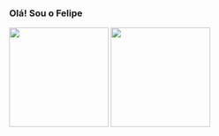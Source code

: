 ### Olá! Sou o Felipe


<!--
[![Anurag's GitHub stats](https://github-readme-stats.vercel.app/api?username=SilvFelipe)](https://github.com/SilvFelipe/github-readme-stats)
![Anurag's GitHub stats](https://github-readme-stats.vercel.app/api?username=SilvFelipe&hide=contribs,prs)
![Anurag's GitHub stats](https://github-readme-stats.vercel.app/api?username=SilvFelipe&count_private=false)
![Anurag's GitHub stats](https://github-readme-stats-sigma-five.vercel.app/api?username=SilvFelipe&show_icons=false)

![Anurag's GitHub stats](https://github-readme-stats-sigma-five.vercel.app/api?username=SilvFelipe&show_icons=true&theme=radical)
-->
<div>
  <img height="180em" src="https://github-readme-stats.vercel.app/api?username=SilvFelipe&show_icons=true&theme=transparent"/>
  <img height="180em" src="https://github-readme-stats.vercel.app/api/top-langs/?username=SilvFelipe&layout=compact&theme=transparent"/>
</div>


<!-- ![Anurag's GitHub stats](https://github-readme-stats.vercel.app/api?username=SilvFelipe&show_icons=true&theme=transparent)
[![Top Langs](https://github-readme-stats.vercel.app/api/top-langs/?username=SilvFelipe&layout=compact&theme=transparent)](https://github.com/SilvFelipe/github-readme-stats) -->

<!--


[![Anurag's GitHub stats-Dark](https://github-readme-stats.vercel.app/api?username=SilvFelipe&show_icons=true&theme=radical#gh-dark-mode-only)](https://github.com/SilvFelipe/github-readme-stats#gh-dark-mode-only)
[![Anurag's GitHub stats-Light](https://github-readme-stats.vercel.app/api?username=SilvFelipe&show_icons=true&theme=radical#gh-light-mode-only)](https://github.com/SilvFelipe/github-readme-stats#gh-light-mode-only)

<picture>
<source 
  srcset="https://github-readme-stats-sigma-five.vercel.app/api?username=SilvFelipe&show_icons=true&theme=dark"
  media="(prefers-color-scheme: dark)"
/>
<source
  srcset="https://github-readme-stats-sigma-five.vercel.app/api?username=SilvFelipe&show_icons=false"
  media="(prefers-color-scheme: light), (prefers-color-scheme: no-preference)"
/>
<img src="https://github-readme-stats-sigma-five.vercel.app/api?username=SilvFelipe&show_icons=true" />
</picture>
-->
<!--
**SilvFelipe/SilvFelipe** is a ✨ _special_ ✨ repository because its `README.md` (this file) appears on your GitHub profile.

Here are some ideas to get you started:

- 🔭 I’m currently working on ...
- 🌱 I’m currently learning ...
- 👯 I’m looking to collaborate on ...
- 🤔 I’m looking for help with ...
- 💬 Ask me about ...
- 📫 How to reach me: ...
- 😄 Pronouns: ...
- ⚡ Fun fact: ...
-->
